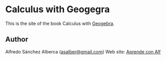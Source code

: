 # Calculus with Geogegra

This is the site of the book Calculus with [Geogebra](https://www.geogebra.org/).

## Author
Alfredo Sánchez Alberca (asalber@gmail.com)
Web site: [Aprende con Alf](http://aprendeconalf.es)

